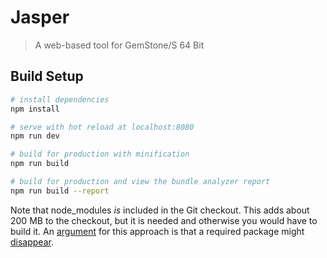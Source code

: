 # Jasper

> A web-based tool for GemStone/S 64 Bit

## Build Setup

``` bash
# install dependencies
npm install

# serve with hot reload at localhost:8080
npm run dev

# build for production with minification
npm run build

# build for production and view the bundle analyzer report
npm run build --report
```

Note that node_modules *is* included in the Git checkout. This adds about 200 MB to the checkout, but it is needed and otherwise you would have to build it. An [argument](https://web.archive.org/posts/nodemodules-in-git.html) for this approach is that a required package might [disappear](https://eslint.org/blog/2018/07/postmortem-for-malicious-package-publishes).
